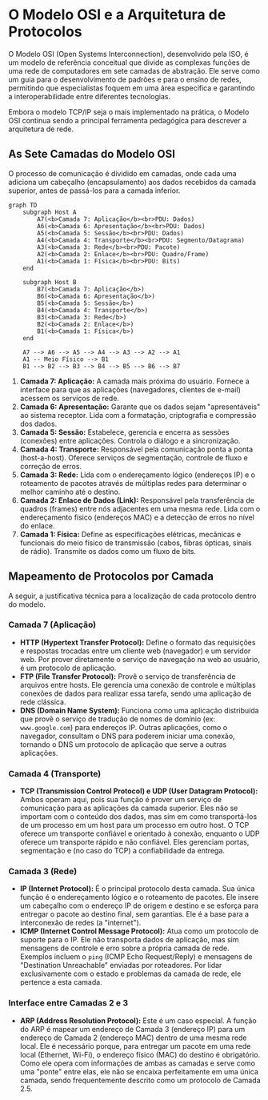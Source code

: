 # O Modelo OSI e a Arquitetura de Protocolos

O Modelo OSI (Open Systems Interconnection), desenvolvido pela ISO, é um modelo de referência conceitual que divide as complexas funções de uma rede de computadores em sete camadas de abstração. Ele serve como um guia para o desenvolvimento de padrões e para o ensino de redes, permitindo que especialistas foquem em uma área específica e garantindo a interoperabilidade entre diferentes tecnologias.

Embora o modelo TCP/IP seja o mais implementado na prática, o Modelo OSI continua sendo a principal ferramenta pedagógica para descrever a arquitetura de rede.

## As Sete Camadas do Modelo OSI

O processo de comunicação é dividido em camadas, onde cada uma adiciona um cabeçalho (encapsulamento) aos dados recebidos da camada superior, antes de passá-los para a camada inferior.

```mermaid
graph TD
    subgraph Host A
        A7(<b>Camada 7: Aplicação</b><br>PDU: Dados)
        A6(<b>Camada 6: Apresentação</b><br>PDU: Dados)
        A5(<b>Camada 5: Sessão</b><br>PDU: Dados)
        A4(<b>Camada 4: Transporte</b><br>PDU: Segmento/Datagrama)
        A3(<b>Camada 3: Rede</b><br>PDU: Pacote)
        A2(<b>Camada 2: Enlace</b><br>PDU: Quadro/Frame)
        A1(<b>Camada 1: Física</b><br>PDU: Bits)
    end

    subgraph Host B
        B7(<b>Camada 7: Aplicação</b>)
        B6(<b>Camada 6: Apresentação</b>)
        B5(<b>Camada 5: Sessão</b>)
        B4(<b>Camada 4: Transporte</b>)
        B3(<b>Camada 3: Rede</b>)
        B2(<b>Camada 2: Enlace</b>)
        B1(<b>Camada 1: Física</b>)
    end

    A7 --> A6 --> A5 --> A4 --> A3 --> A2 --> A1
    A1 -- Meio Físico --> B1
    B1 --> B2 --> B3 --> B4 --> B5 --> B6 --> B7
```

1.  **Camada 7: Aplicação:** A camada mais próxima do usuário. Fornece a interface para que as aplicações (navegadores, clientes de e-mail) acessem os serviços de rede. 
2.  **Camada 6: Apresentação:** Garante que os dados sejam "apresentáveis" ao sistema receptor. Lida com a formatação, criptografia e compressão dos dados.
3.  **Camada 5: Sessão:** Estabelece, gerencia e encerra as sessões (conexões) entre aplicações. Controla o diálogo e a sincronização.
4.  **Camada 4: Transporte:** Responsável pela comunicação ponta a ponta (host-a-host). Oferece serviços de segmentação, controle de fluxo e correção de erros.
5.  **Camada 3: Rede:** Lida com o endereçamento lógico (endereços IP) e o roteamento de pacotes através de múltiplas redes para determinar o melhor caminho até o destino.
6.  **Camada 2: Enlace de Dados (Link):** Responsável pela transferência de quadros (frames) entre nós adjacentes em uma mesma rede. Lida com o endereçamento físico (endereços MAC) e a detecção de erros no nível do enlace.
7.  **Camada 1: Física:** Define as especificações elétricas, mecânicas e funcionais do meio físico de transmissão (cabos, fibras ópticas, sinais de rádio). Transmite os dados como um fluxo de bits.

## Mapeamento de Protocolos por Camada

A seguir, a justificativa técnica para a localização de cada protocolo dentro do modelo.

### Camada 7 (Aplicação)

*   **HTTP (Hypertext Transfer Protocol):** Define o formato das requisições e respostas trocadas entre um cliente web (navegador) e um servidor web. Por prover diretamente o serviço de navegação na web ao usuário, é um protocolo de aplicação.
*   **FTP (File Transfer Protocol):** Provê o serviço de transferência de arquivos entre hosts. Ele gerencia uma conexão de controle e múltiplas conexões de dados para realizar essa tarefa, sendo uma aplicação de rede clássica.
*   **DNS (Domain Name System):** Funciona como uma aplicação distribuída que provê o serviço de tradução de nomes de domínio (ex: `www.google.com`) para endereços IP. Outras aplicações, como o navegador, consultam o DNS para poderem iniciar uma conexão, tornando o DNS um protocolo de aplicação que serve a outras aplicações.

### Camada 4 (Transporte)

*   **TCP (Transmission Control Protocol) e UDP (User Datagram Protocol):** Ambos operam aqui, pois sua função é prover um serviço de comunicação para as aplicações da camada superior. Eles não se importam com o conteúdo dos dados, mas sim em como transportá-los de um processo em um host para um processo em outro host. O TCP oferece um transporte confiável e orientado à conexão, enquanto o UDP oferece um transporte rápido e não confiável. Eles gerenciam portas, segmentação e (no caso do TCP) a confiabilidade da entrega.

### Camada 3 (Rede)

*   **IP (Internet Protocol):** É o principal protocolo desta camada. Sua única função é o endereçamento lógico e o roteamento de pacotes. Ele insere um cabeçalho com o endereço IP de origem e destino e se esforça para entregar o pacote ao destino final, sem garantias. Ele é a base para a interconexão de redes (a "internet").
*   **ICMP (Internet Control Message Protocol):** Atua como um protocolo de suporte para o IP. Ele não transporta dados de aplicação, mas sim mensagens de controle e erro sobre a própria camada de rede. Exemplos incluem o `ping` (ICMP Echo Request/Reply) e mensagens de "Destination Unreachable" enviadas por roteadores. Por lidar exclusivamente com o estado e problemas da camada de rede, ele pertence a esta camada.

### Interface entre Camadas 2 e 3

*   **ARP (Address Resolution Protocol):** Este é um caso especial. A função do ARP é mapear um endereço de Camada 3 (endereço IP) para um endereço de Camada 2 (endereço MAC) dentro de uma mesma rede local. Ele é necessário porque, para entregar um pacote em uma rede local (Ethernet, Wi-Fi), o endereço físico (MAC) do destino é obrigatório. Como ele opera com informações de ambas as camadas e serve como uma "ponte" entre elas, ele não se encaixa perfeitamente em uma única camada, sendo frequentemente descrito como um protocolo de Camada 2.5.
